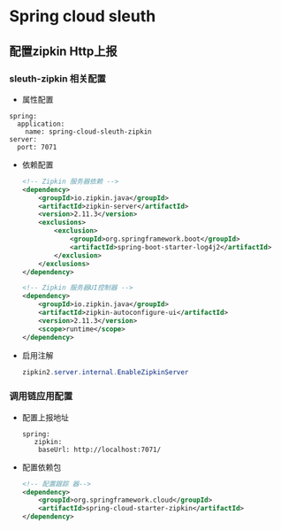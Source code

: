 # Spring cloud sleuth

## 配置zipkin Http上报

### sleuth-zipkin 相关配置

* 属性配置

```properties
spring:
  application:
    name: spring-cloud-sleuth-zipkin
server:
  port: 7071
```

* 依赖配置

  ```xml
  <!-- Zipkin 服务器依赖 -->
  <dependency>
      <groupId>io.zipkin.java</groupId>
      <artifactId>zipkin-server</artifactId>
      <version>2.11.3</version>
      <exclusions>
          <exclusion>
              <groupId>org.springframework.boot</groupId>
              <artifactId>spring-boot-starter-log4j2</artifactId>
          </exclusion>
      </exclusions>
  </dependency>
  
  <!-- Zipkin 服务器UI控制器 -->
  <dependency>
      <groupId>io.zipkin.java</groupId>
      <artifactId>zipkin-autoconfigure-ui</artifactId>
      <version>2.11.3</version>
      <scope>runtime</scope>
  </dependency>
  ```

* 启用注解

  ```java
  zipkin2.server.internal.EnableZipkinServer
  ```

  

### 调用链应用配置

* 配置上报地址

  ```properties
  spring:
     zipkin:
      baseUrl: http://localhost:7071/
  ```

* 配置依赖包

  ```xml
  <!-- 配置跟踪 器-->
  <dependency>
      <groupId>org.springframework.cloud</groupId>
      <artifactId>spring-cloud-starter-zipkin</artifactId>
  </dependency>
  ```

  

